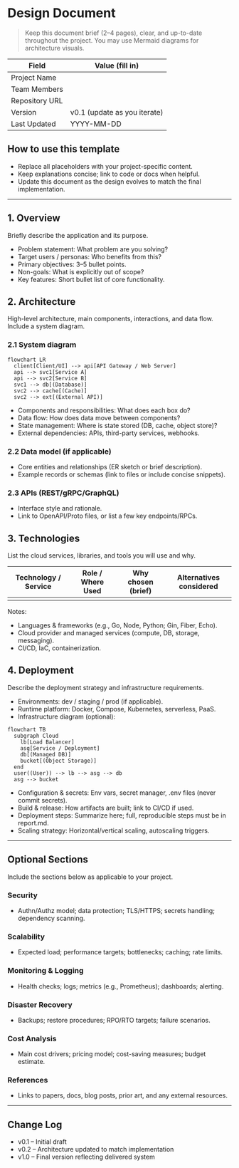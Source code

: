 # Design Document

> Keep this document brief (2–4 pages), clear, and up-to-date throughout the project.
> You may use Mermaid diagrams for architecture visuals.

| Field          | Value (fill in)              |
| -------------- | ---------------------------- |
| Project Name   |                              |
| Team Members   |                              |
| Repository URL |                              |
| Version        | v0.1 (update as you iterate) |
| Last Updated   | YYYY-MM-DD                   |

## How to use this template

- Replace all placeholders with your project-specific content.
- Keep explanations concise; link to code or docs when helpful.
- Update this document as the design evolves to match the final implementation.

---

## 1. Overview

Briefly describe the application and its purpose.

- Problem statement: What problem are you solving?
- Target users / personas: Who benefits from this?
- Primary objectives: 3–5 bullet points.
- Non-goals: What is explicitly out of scope?
- Key features: Short bullet list of core functionality.

## 2. Architecture

High-level architecture, main components, interactions, and data flow. Include a system diagram.

### 2.1 System diagram

```mermaid
flowchart LR
  client[Client/UI] --> api[API Gateway / Web Server]
  api --> svc1[Service A]
  api --> svc2[Service B]
  svc1 --> db[(Database)]
  svc2 --> cache[(Cache)]
  svc2 --> ext[(External API)]
```

- Components and responsibilities: What does each box do?
- Data flow: How does data move between components?
- State management: Where is state stored (DB, cache, object store)?
- External dependencies: APIs, third-party services, webhooks.

### 2.2 Data model (if applicable)

- Core entities and relationships (ER sketch or brief description).
- Example records or schemas (link to files or include concise snippets).

### 2.3 APIs (REST/gRPC/GraphQL)

- Interface style and rationale.
- Link to OpenAPI/Proto files, or list a few key endpoints/RPCs.

## 3. Technologies

List the cloud services, libraries, and tools you will use and why.

| Technology / Service | Role / Where Used | Why chosen (brief) | Alternatives considered |
| -------------------- | ----------------- | ------------------ | ----------------------- |
|                      |                   |                    |                         |

Notes:

- Languages & frameworks (e.g., Go, Node, Python; Gin, Fiber, Echo).
- Cloud provider and managed services (compute, DB, storage, messaging).
- CI/CD, IaC, containerization.

## 4. Deployment

Describe the deployment strategy and infrastructure requirements.

- Environments: dev / staging / prod (if applicable).
- Runtime platform: Docker, Compose, Kubernetes, serverless, PaaS.
- Infrastructure diagram (optional):

```mermaid
flowchart TB
  subgraph Cloud
    lb[Load Balancer]
    asg[Service / Deployment]
    db[(Managed DB)]
    bucket[(Object Storage)]
  end
  user((User)) --> lb --> asg --> db
  asg --> bucket
```

- Configuration & secrets: Env vars, secret manager, .env files (never commit secrets).
- Build & release: How artifacts are built; link to CI/CD if used.
- Deployment steps: Summarize here; full, reproducible steps must be in report.md.
- Scaling strategy: Horizontal/vertical scaling, autoscaling triggers.

---

## Optional Sections

Include the sections below as applicable to your project.

### Security

- Authn/Authz model; data protection; TLS/HTTPS; secrets handling; dependency scanning.

### Scalability

- Expected load; performance targets; bottlenecks; caching; rate limits.

### Monitoring & Logging

- Health checks; logs; metrics (e.g., Prometheus); dashboards; alerting.

### Disaster Recovery

- Backups; restore procedures; RPO/RTO targets; failure scenarios.

### Cost Analysis

- Main cost drivers; pricing model; cost-saving measures; budget estimate.

### References

- Links to papers, docs, blog posts, prior art, and any external resources.

---

## Change Log

- v0.1 – Initial draft
- v0.2 – Architecture updated to match implementation
- v1.0 – Final version reflecting delivered system
